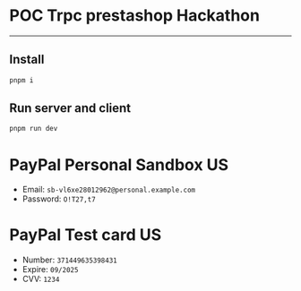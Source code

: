 # POC Trpc prestashop Hackathon
---

## Install
```zsh
pnpm i
```

## Run server and client
```zsh
pnpm run dev
```

PayPal Personal Sandbox US
==========================

* Email: `sb-vl6xe28012962@personal.example.com`
* Password: `O!T27,t7`

PayPal Test card US
==========================

* Number: `371449635398431`
* Expire: `09/2025`
* CVV: `1234`